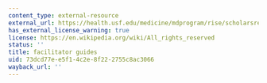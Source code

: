```yaml
---
content_type: external-resource
external_url: https://health.usf.edu/medicine/mdprogram/rise/scholarsresources/~/media/FBB05459BD6B4396BB76725C85BAFF9E.ashx
has_external_license_warning: true
license: https://en.wikipedia.org/wiki/All_rights_reserved
status: ''
title: facilitator guides
uid: 73dcd77e-e5f1-4c2e-8f22-2755c8ac3066
wayback_url: ''
---
```

